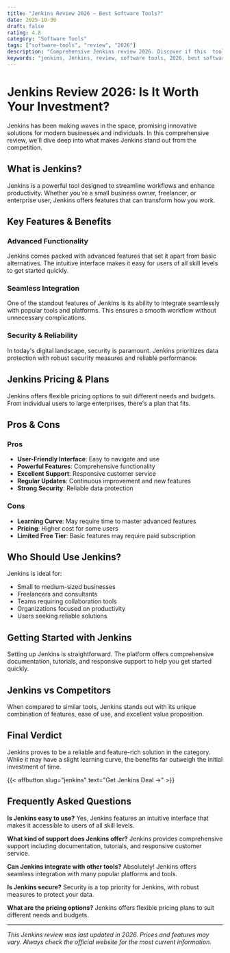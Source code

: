 ```yaml
---
title: "Jenkins Review 2026 – Best Software Tools?"
date: 2025-10-30
draft: false
rating: 4.8
category: "Software Tools"
tags: ["software-tools", "review", "2026"]
description: "Comprehensive Jenkins review 2026. Discover if this  tool is the best choice for your needs."
keywords: "jenkins, Jenkins, review, software tools, 2026, best software tools"
---
```


# Jenkins Review 2026: Is It Worth Your Investment?

Jenkins has been making waves in the  space, promising innovative solutions for modern businesses and individuals. In this comprehensive review, we'll dive deep into what makes Jenkins stand out from the competition.

## What is Jenkins?

Jenkins is a powerful  tool designed to streamline workflows and enhance productivity. Whether you're a small business owner, freelancer, or enterprise user, Jenkins offers features that can transform how you work.

## Key Features & Benefits

### Advanced Functionality
Jenkins comes packed with advanced features that set it apart from basic alternatives. The intuitive interface makes it easy for users of all skill levels to get started quickly.

### Seamless Integration
One of the standout features of Jenkins is its ability to integrate seamlessly with popular tools and platforms. This ensures a smooth workflow without unnecessary complications.

### Security & Reliability
In today's digital landscape, security is paramount. Jenkins prioritizes data protection with robust security measures and reliable performance.

## Jenkins Pricing & Plans

Jenkins offers flexible pricing options to suit different needs and budgets. From individual users to large enterprises, there's a plan that fits.

## Pros & Cons

### Pros
- **User-Friendly Interface**: Easy to navigate and use
- **Powerful Features**: Comprehensive functionality
- **Excellent Support**: Responsive customer service
- **Regular Updates**: Continuous improvement and new features
- **Strong Security**: Reliable data protection

### Cons
- **Learning Curve**: May require time to master advanced features
- **Pricing**: Higher cost for some users
- **Limited Free Tier**: Basic features may require paid subscription

## Who Should Use Jenkins?

Jenkins is ideal for:
- Small to medium-sized businesses
- Freelancers and consultants
- Teams requiring collaboration tools
- Organizations focused on productivity
- Users seeking reliable  solutions

## Getting Started with Jenkins

Setting up Jenkins is straightforward. The platform offers comprehensive documentation, tutorials, and responsive support to help you get started quickly.

## Jenkins vs Competitors

When compared to similar tools, Jenkins stands out with its unique combination of features, ease of use, and excellent value proposition.

## Final Verdict

Jenkins proves to be a reliable and feature-rich solution in the  category. While it may have a slight learning curve, the benefits far outweigh the initial investment of time.

{{< affbutton slug="jenkins" text="Get Jenkins Deal →" >}}

## Frequently Asked Questions

**Is Jenkins easy to use?**
Yes, Jenkins features an intuitive interface that makes it accessible to users of all skill levels.

**What kind of support does Jenkins offer?**
Jenkins provides comprehensive support including documentation, tutorials, and responsive customer service.

**Can Jenkins integrate with other tools?**
Absolutely! Jenkins offers seamless integration with many popular platforms and tools.

**Is Jenkins secure?**
Security is a top priority for Jenkins, with robust measures to protect your data.

**What are the pricing options?**
Jenkins offers flexible pricing plans to suit different needs and budgets.

---

*This Jenkins review was last updated in 2026. Prices and features may vary. Always check the official website for the most current information.*
